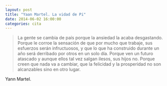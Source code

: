 ```yaml
---
layout: post
title: "Yaan Martel. La vidad de Pi"
date: 2014-06-02 16:00:00
categories: cita
---
```


> La gente se cambia de país porque la ansiedad la acaba desgastando. Porque le corroe la sensación de que por mucho que trabaje, sus esfuerzos serán infructuosos, 
y que lo que ha construido durante un año será derribado por otros en un solo día.
Porque ven un futuro atascado y aunque ellos tal vez salgan ilesos, sus hijos no.
Porque creen que nada va a cambiar, que la felicidad y la prosperidad no son alcanzables sino en otro lugar.

Yann Martel.